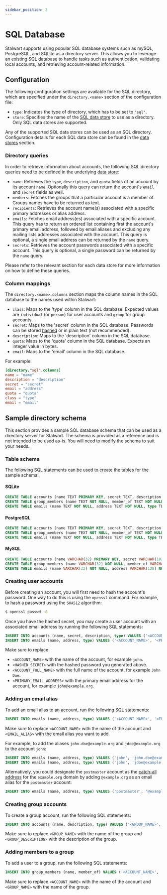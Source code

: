 ```yaml
---
sidebar_position: 3
---
```


# SQL Database

Stalwart supports using popular SQL database systems such as mySQL, PostgreSQL, and SQLite as a directory server. This allows you to leverage an existing SQL database to handle tasks such as authentication, validating local accounts, and retrieving account-related information.

## Configuration

The following configuration settings are available for the SQL directory, which are specified under the `directory.<name>` section of the configuration file:

- `type`: Indicates the type of directory, which has to be set to `"sql"`.
- `store`: Specifies the name of the [SQL data store](/docs/storage/data) to use as a directory. Only SQL data stores are supported.

Any of the supported SQL data stores can be used as an SQL directory. Configuration details for each SQL data store can be found in the [data stores](/docs/storage/data) section.

### Directory queries

In order to retrieve information about accounts, the following SQL directory queries need to be defined in the underlying [data store](/docs/storage/data):

- `name`: Retrieves the `type`, `description`, and `quota` fields of an account by its account `name`. Optionally this query can return the account's `email` and `secret` fields as well.
- `members`: Fetches the groups that a particular account is a member of. Groups names have to be returned as text.
- `recipients`: Retrieves the account name(s) associated with a specific primary addresses or alias address.
- `emails`: Fetches email address(es) associated with a specific account. This query has to return an ordered list containing first the account's primary email address, followed by email aliases and excluding any mailing lists addresses associated with the account. This query is optional, a single email address can be returned by the `name` query.
- `secrets`: Retrieves the account passwords associated with a specific account. This query is optional, a single password can be returned by the `name` query.

Please refer to the relevant section for each data store for more information on how to define these queries.

### Column mappings

The `directory.<name>.columns` section maps the column names in the SQL database to the names used within Stalwart:

- `class`: Maps to the 'type' column in the SQL database. Expected values are `individual` (or `person`) for user accounts and `group` for group accounts.
- `secret`: Maps to the 'secret' column in the SQL database. Passwords can be stored [hashed](//docs/auth/authentication/password) or in plain text (not recommended).
- `description`: Maps to the 'description' column in the SQL database.
- `quota`: Maps to the 'quota' column in the SQL database. Expects an integer value in bytes.
- `email`: Maps to the 'email' column in the SQL database. 

For example:

```toml
[directory."sql".columns]
name = "name"
description = "description"
secret = "secret"
email = "address"
quota = "quota"
class = "type"
email = "email"
```

## Sample directory schema

This section provides a sample SQL database schema that can be used as a directory server for Stalwart. The schema is provided as a reference and is not intended to be used as-is. You will need to modify the schema to suit your needs.

### Table schema

The following SQL statements can be used to create the tables for the sample schema:

#### SQLite

```sql
CREATE TABLE accounts (name TEXT PRIMARY KEY, secret TEXT, description TEXT, type TEXT NOT NULL, quota INTEGER DEFAULT 0, active BOOLEAN DEFAULT 1)
CREATE TABLE group_members (name TEXT NOT NULL, member_of TEXT NOT NULL, PRIMARY KEY (name, member_of))
CREATE TABLE emails (name TEXT NOT NULL, address TEXT NOT NULL, type TEXT, PRIMARY KEY (name, address))
```

#### PostgreSQL

```sql
CREATE TABLE accounts (name TEXT PRIMARY KEY, secret TEXT, description TEXT, type TEXT NOT NULL, quota INTEGER DEFAULT 0, active BOOLEAN DEFAULT true);
CREATE TABLE group_members (name TEXT NOT NULL, member_of TEXT NOT NULL, PRIMARY KEY (name, member_of));
CREATE TABLE emails (name TEXT NOT NULL, address TEXT NOT NULL, type TEXT, PRIMARY KEY (name, address));
```

#### MySQL

```sql
CREATE TABLE accounts (name VARCHAR(32) PRIMARY KEY, secret VARCHAR(1024), description VARCHAR(1024), type VARCHAR(32) NOT NULL, quota INTEGER DEFAULT 0, active BOOLEAN DEFAULT 1);
CREATE TABLE group_members (name VARCHAR(32) NOT NULL, member_of VARCHAR(32) NOT NULL, PRIMARY KEY (name, member_of));
CREATE TABLE emails (name VARCHAR(32) NOT NULL, address VARCHAR(128) NOT NULL, type VARCHAR(32), PRIMARY KEY (name, address));
```

### Creating user accounts

Before creating an account, you will first need to hash the account's password. One way to do this is using the `openssl` command. For example, to hash a password using the `SHA512` algorithm:

```bash
$ openssl passwd -6
```

Once you have the hashed secret, you may create a user account with an associated email address by running the following SQL statements:

```sql
INSERT INTO accounts (name, secret, description, type) VALUES ('<ACCOUNT_NAME>', '<HASHED_SECRET>', '<ACCOUNT_FULL_NAME>', 'individual')
INSERT INTO emails (name, address, type) VALUES ('<ACCOUNT_NAME>', '<PRIMARY_EMAIL_ADDRESS>', 'primary')
```

Make sure to replace:
 - `<ACCOUNT_NAME>` with the name of the account, for example `john`.
 - `<HASHED_SECRET>` with the hashed password you generated above.
 - `<ACCOUNT_FULL_NAME>` with the full name of the account, for example `John Doe`.
 - `<PRIMARY_EMAIL_ADDRESS>` with the primary email address for the account, for example `john@example.org`.

### Adding an email alias

To add an email alias to an account, run the following SQL statements:

```sql
INSERT INTO emails (name, address, type) VALUES ('<ACCOUNT_NAME>', '<EMAIL_ALIAS>', 'alias')
```

Make sure to replace `<ACCOUNT_NAME>` with the name of the account and `<EMAIL_ALIAS>` with the email alias you want to add. 

For example, to add the aliases `john.doe@example.org` and `jdoe@example.org` to the account `john`:

```sql
INSERT INTO emails (name, address, type) VALUES ('john', 'john.doe@example.org', 'alias')
INSERT INTO emails (name, address, type) VALUES ('john', 'jdoe@example.org', 'alias')
```

Alternatively, you could designate the `postmaster` account as the [catch-all address](/docs/smtp/inbound/rcpt#catch-all-addresses) for the `example.org` domain by adding `@example.org` as an email alias for the `postmaster` account:

```sql
INSERT INTO emails (name, address, type) VALUES ('postmaster', '@example.org', 'alias')
```

### Creating group accounts

To create a group account, run the following SQL statements:

```sql
INSERT INTO accounts (name, description, type) VALUES ('<GROUP_NAME>', '<GROUP_DESCRIPTION>', 'group')
```

Make sure to replace `<GROUP_NAME>` with the name of the group and `<GROUP_DESCRIPTION>` with the description of the group.

### Adding members to a group

To add a user to a group, run the following SQL statements:

```sql
INSERT INTO group_members (name, member_of) VALUES ('<ACCOUNT_NAME>', '<GROUP_NAME>')
```

Make sure to replace `<ACCOUNT_NAME>` with the name of the account and `<GROUP_NAME>` with the name of the group.
